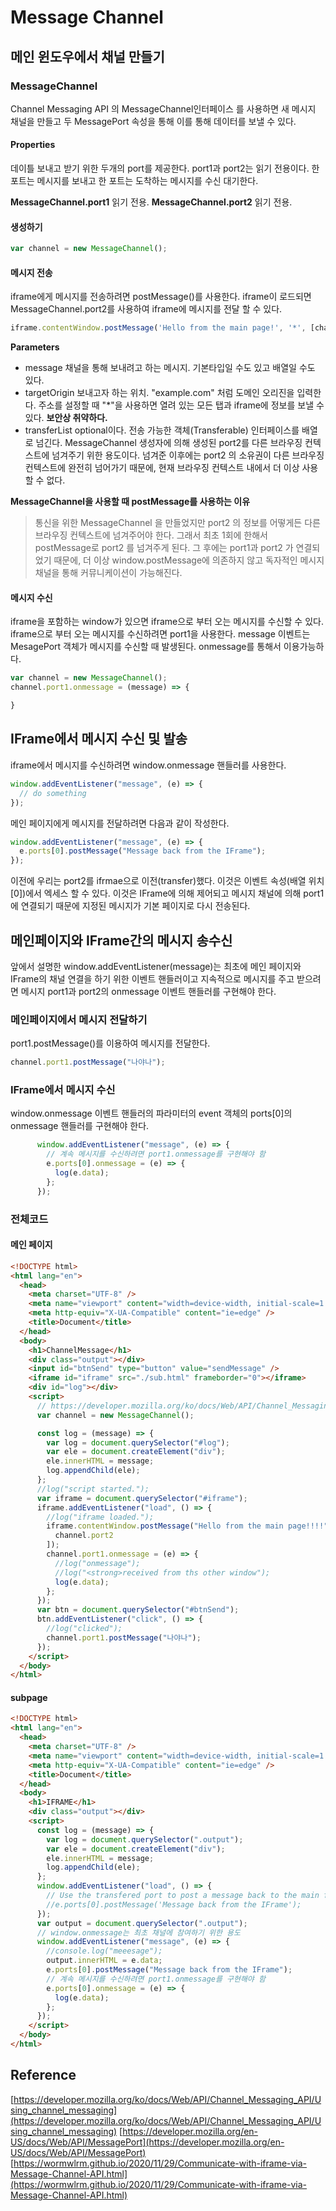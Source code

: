 # Message Channel

## 메인 윈도우에서 채널 만들기

### MessageChannel
Channel Messaging API 의 MessageChannel인터페이스 를 사용하면 새 메시지 채널을 만들고 두 MessagePort 속성을 통해 이를 통해 데이터를 보낼 수 있다. 

#### Properties 
데이틀 보내고 받기 위한 두개의 port를 제공한다. port1과 port2는 읽기 전용이다. 한 포트는 메시지를 보내고 한 포트는 도착하는 메시지를 수신 대기한다. 

**MessageChannel.port1**
읽기 전용. 
**MessageChannel.port2**
읽기 전용. 



#### 생성하기 
```javascript
var channel = new MessageChannel();
```

#### 메시지 전송 
iframe에게 메시지를 전송하려면 postMessage()를 사용한다.  iframe이 로드되면 MessageChannel.port2를 사용하여 iframe에 메시지를 전달 할 수 있다. 
```javascript
iframe.contentWindow.postMessage('Hello from the main page!', '*', [channel.port2]);
```

**Parameters**
* message
채널을 통해 보내려고 하는 메시지. 기본타입일 수도 있고 배열일 수도 있다. 
* targetOrigin 
보내고자 하는 위치. "example.com" 처럼 도메인 오리진을 입력한다.  주소를 설정할 때 "*"을 사용하면  열려 있는 모든 탭과 iframe에 정보를 보낼 수 있다.  **보안상 취약하다.**
* transferList
optional이다. 전송 가능한 객체(Transferable) 인터페이스를 배열로 넘긴다. MessageChannel 생성자에 의해 생성된 port2를 다른 브라우징 컨텍스트에 넘겨주기 위한 용도이다. 넘겨준 이후에는 port2 의 소유권이 다른 브라우징 컨텍스트에 완전히 넘어가기 때문에, 현재 브라우징 컨텍스트 내에서 더 이상 사용할 수 없다.


**MessageChannel을 사용할 때 postMessage를 사용하는 이유**
> 통신을 위한 MessageChannel 을 만들었지만  port2 의 정보를 어떻게든 다른 브라우징 컨텍스트에 넘겨주어야 한다.  그래서 최초 1회에 한해서 postMessage로 port2 를 넘겨주게 된다. 그 후에는 port1과 port2 가 연결되었기 때문에, 더 이상 window.postMessage에 의존하지 않고 독자적인 메시지 채널을 통해 커뮤니케이션이 가능해진다. 


#### 메시지 수신 
iframe을 포함하는 window가 있으면 iframe으로 부터 오는 메시지를 수신할 수 있다. iframe으로 부터 오는 메시지를 수신하려면 port1을 사용한다. message  이벤트는 MesagePort 객체가 메시지를 수신할 때 발생된다. onmessage를 통해서 이용가능하다. 

```javascript
var channel = new MessageChannel();
channel.port1.onmessage = (message) => {

}
```


## IFrame에서 메시지 수신 및 발송 
iframe에서 메시지를 수신하려면 window.onmessage 핸들러를 사용한다. 
```javascript
window.addEventListener("message", (e) => {
  // do something 
});
```      
메인 페이지에게 메시지를 전달하려면 다음과 같이 작성한다. 
```javascript
window.addEventListener("message", (e) => {
  e.ports[0].postMessage("Message back from the IFrame");
});
```
이전에 우리는 port2를 ifrmae으로 이전(transfer)했다.  이것은 이벤트 속성(배열 위치[0])에서 엑세스 할 수 있다. 이것은 IFrame에 의해 제어되고 메시지 채널에 의해 port1에 연결되기 때문에 지정된 메시지가 기본 페이지로 다시 전송된다. 


## 메인페이지와 IFrame간의 메시지 송수신
앞에서 설명한 window.addEventListener(message)는 최초에 메인 페이지와 IFrame의 채널 연결을 하기 위한 이벤트 핸들러이고 지속적으로 메시지를 주고 받으려면 메시지 port1과 port2의 onmessage 이벤트 핸들러를 구현해야 한다. 

### 메인페이지에서 메시지 전달하기 
port1.postMessage()를 이용하여 메시지를 전달한다. 
```javascript
channel.port1.postMessage("나야나");
```

### IFrame에서 메시지 수신 
window.onmessage 이벤트 핸들러의 파라미터의 event 객체의 ports[0]의 onmessage 핸들러를 구현해야 한다. 

```javascript
      window.addEventListener("message", (e) => {
        // 계속 메시지를 수신하려면 port1.onmessage를 구현해야 함
        e.ports[0].onmessage = (e) => {
          log(e.data);
        };
      });

```        


### 전체코드 
#### 메인 페이지
```html
<!DOCTYPE html>
<html lang="en">
  <head>
    <meta charset="UTF-8" />
    <meta name="viewport" content="width=device-width, initial-scale=1.0" />
    <meta http-equiv="X-UA-Compatible" content="ie=edge" />
    <title>Document</title>
  </head>
  <body>
    <h1>ChannelMessage</h1>
    <div class="output"></div>
    <input id="btnSend" type="button" value="sendMessage" />
    <iframe id="iframe" src="./sub.html" frameborder="0"></iframe>
    <div id="log"></div>
    <script>
      // https://developer.mozilla.org/ko/docs/Web/API/Channel_Messaging_API/Using_channel_messaging
      var channel = new MessageChannel();

      const log = (message) => {
        var log = document.querySelector("#log");
        var ele = document.createElement("div");
        ele.innerHTML = message;
        log.appendChild(ele);
      };
      //log("script started.");
      var iframe = document.querySelector("#iframe");
      iframe.addEventListener("load", () => {
        //log("iframe loaded.");
        iframe.contentWindow.postMessage("Hello from the main page!!!!", "*", [
          channel.port2
        ]);
        channel.port1.onmessage = (e) => {
          //log("onmessage");
          //log("<strong>received from ths other window");
          log(e.data);
        };
      });
      var btn = document.querySelector("#btnSend");
      btn.addEventListener("click", () => {
        //log("clicked");
        channel.port1.postMessage("나야나");
      });
    </script>
  </body>
</html>
```

#### subpage 
```html
<!DOCTYPE html>
<html lang="en">
  <head>
    <meta charset="UTF-8" />
    <meta name="viewport" content="width=device-width, initial-scale=1.0" />
    <meta http-equiv="X-UA-Compatible" content="ie=edge" />
    <title>Document</title>
  </head>
  <body>
    <h1>IFRAME</h1>
    <div class="output"></div>
    <script>
      const log = (message) => {
        var log = document.querySelector(".output");
        var ele = document.createElement("div");
        ele.innerHTML = message;
        log.appendChild(ele);
      };
      window.addEventListener("load", () => {
        // Use the transfered port to post a message back to the main frame
        //e.ports[0].postMessage('Message back from the IFrame');
      });
      var output = document.querySelector(".output");
      // window.onmessage는 최초 채널에 참여하기 위한 용도
      window.addEventListener("message", (e) => {
        //console.log("meeesage");
        output.innerHTML = e.data;
        e.ports[0].postMessage("Message back from the IFrame");
        // 계속 메시지를 수신하려면 port1.onmessage를 구현해야 함
        e.ports[0].onmessage = (e) => {
          log(e.data);
        };
      });
    </script>
  </body>
</html>
```


















## Reference 
[https://developer.mozilla.org/ko/docs/Web/API/Channel_Messaging_API/Using_channel_messaging](https://developer.mozilla.org/ko/docs/Web/API/Channel_Messaging_API/Using_channel_messaging)
[https://developer.mozilla.org/en-US/docs/Web/API/MessagePort](https://developer.mozilla.org/en-US/docs/Web/API/MessagePort)
[https://wormwlrm.github.io/2020/11/29/Communicate-with-iframe-via-Message-Channel-API.html](https://wormwlrm.github.io/2020/11/29/Communicate-with-iframe-via-Message-Channel-API.html)







